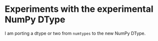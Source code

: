 # Experiments with the experimental NumPy DType

I am porting a dtype or two from `numtypes` to the new NumPy DType.
